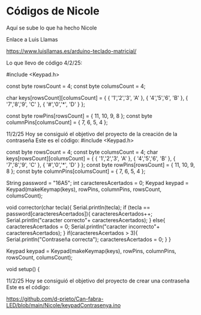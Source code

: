 # Códigos de Nicole

Aquí se sube lo que ha hecho Nicole

Enlace a Luis Llamas

https://www.luisllamas.es/arduino-teclado-matricial/

Lo que llevo de código 4/2/25:


#include <Keypad.h>
 
const byte rowsCount = 4;
const byte columsCount = 4;
 
char keys[rowsCount][columsCount] = {
   { '1','2','3', 'A' },
   { '4','5','6', 'B' },
   { '7','8','9', 'C' },
   { '#','0','*', 'D' }
};
 
const byte rowPins[rowsCount] = { 11, 10, 9, 8 };
const byte columnPins[columsCount] = { 7, 6, 5, 4 };

11/2/25
Hoy se consiguió el objetivo del proyecto de la creación de la contraseña 
Este es el código:
#include <Keypad.h>

const byte rowsCount = 4; const byte columsCount = 4;
char keys[rowsCount][columsCount] = { { '1','2','3', 'A' }, { '4','5','6', 'B' }, { '7','8','9', 'C' }, { '#','0','*', 'D' } };
const byte rowPins[rowsCount] = { 11, 10, 9, 8 }; const byte columnPins[columsCount] = { 7, 6, 5, 4 };

String password = "16A5";
int caracteresAcertados = 0;
Keypad keypad = Keypad(makeKeymap(keys), rowPins, columnPins, rowsCount, columsCount);

void corrector(char tecla){
 Serial.println(tecla);
 if (tecla == password[caracteresAcertados]){
    caracteresAcertados++;
    Serial.println("caracter correcto"+ caracteresAcertados);
  }
  else{
    caracteresAcertados = 0;
    Serial.println("caracter incorrecto"+ caracteresAcertados);
  }
  if(caracteresAcertados > 3){
    Serial.println("Contraseña correcta");
    caracteresAcertados = 0;
  }
}
 
Keypad keypad = Keypad(makeKeymap(keys), rowPins, columnPins, rowsCount, columsCount);
 
void setup() {

11/2/25
Hoy se consiguió el objetivo del proyecto de crear una contraseña
Este es el código:

https://github.com/d-prieto/Can-fabra-LED/blob/main/Nicole/keypadContrasenya.ino
